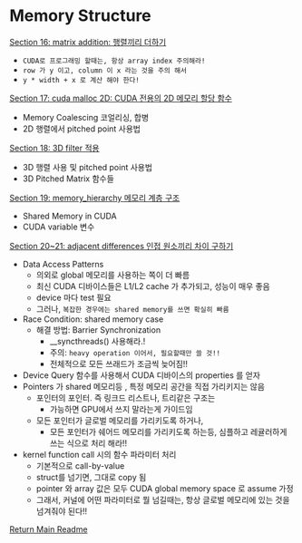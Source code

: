 # Memory Structure

[Section 16: matrix addition: 행렬끼리 더하기](./doc/section16.md)
- `CUDA로 프로그래밍 할때는, 항상 array index 주의해라!`
- `row 가 y 이고, column 이 x 라는 것을 주의 해서`
- `y * width + x 로 계산 해야 한다!`

[Section 17: cuda malloc 2D: CUDA 전용의 2D 메모리 할당 함수](./doc/section17.md)
- Memory Coalescing 코얼리싱, 합병 
- 2D 행렬에서 pitched point 사용법 

[Section 18: 3D filter 적용](./doc/section18.md)
- 3D 행렬 사용 및 pitched point 사용법
- 3D Pitched Matrix 함수들

[Section 19: memory_hierarchy 메모리 계층 구조](./doc/section19.md)
- Shared Memory in CUDA
- CUDA variable 변수

[Section 20~21: adjacent differences 인접 원소끼리 차이 구하기](./doc/section20_21.md)
- Data Access Patterns
  - 의외로 global 메모리를 사용하는 쪽이 더 빠름
  - 최신 CUDA 디바이스들은 L1/L2 cache 가 추가되고, 성능이 매우 좋음
  - device 마다 test 필요
  - 그러나, `복잡한 경우에는 shared memory를 쓰면 확실히 빠름`
- Race Condition: shared memory case
  - 해결 방법: Barrier Synchronization
    - __syncthreads() 사용해라.! 
    - 주의: `heavy operation 이어서, 필요할때만 쓸 것!!`
    - 전체적으로 모든 쓰래드가 조금씩 늦어짐!!
- Device Query 함수를 사용해서 CUDA 디바이스의 properties 를 얻자
- Pointers 가 shared 메모리등 , 특정 메모리 공간을 직접 가리키지는 않음
  - 포인터의 포인터. 즉 링크드 리스트나, 트리같은 구조는
    - 가능하면 GPU에서 쓰지 말라는게 가이드임
  - 모든 포인터가 글로벌 메모리를 가리키도록 하거나,
    - 모든 포인터가 쉐어드 메모리를 가리키도록 하는등, 심플하고 레귤러하게 쓰는 식으로 처리 해라!!
- kernel function call 시의 함수 파라미터 처리
  - 기본적으로 call-by-value
  - struct를 넘기면, 그대로 copy 됨
  - pointer 와 array 값은 모두 CUDA global memory space 로 assume 가정
  - 그래서, 커널에 어떤 파라미터로 뭘 넘길때는, 항상 글로벌 메모리에 있는 것을 넘겨줘야 된다!!

[Return Main Readme](../README.md)  


